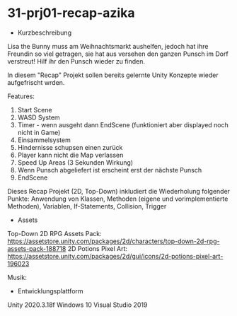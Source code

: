 # 31-prj01-recap-azika
- Kurzbeschreibung

Lisa the Bunny muss am Weihnachtsmarkt aushelfen, jedoch hat ihre Freundin so viel getragen, sie hat aus versehen den ganzen Punsch im Dorf verstreut! Hilf ihr den Punsch wieder zu finden.

In diesem "Recap" Projekt sollen bereits gelernte Unity Konzepte wieder aufgefrischt wrden.

Features:
1. Start Scene
2. WASD System
4. Timer - wenn ausgeht dann EndScene (funktioniert aber displayed noch nicht in Game)
3. Einsammelsystem
4. Hindernisse schupsen einen zurück
5. Player kann nicht die Map verlassen
6. Speed Up Areas (3 Sekunden Wirkung)
7. Wenn Punsch abgeliefert ist erscheint erst der nächste Punsch
8. EndScene

Dieses Recap Projekt (2D, Top-Down) inkludiert die Wiederholung folgender Punkte:
Anwendung von Klassen, Methoden (eigene und vorimplementierte Methoden), Variablen, If-Statements,
Collision, Trigger

- Assets

Top-Down 2D RPG Assets Pack: https://assetstore.unity.com/packages/2d/characters/top-down-2d-rpg-assets-pack-188718
2D Potions Pixel Art: https://assetstore.unity.com/packages/2d/gui/icons/2d-potions-pixel-art-196023

Musik:

- Entwicklungsplattform

Unity 2020.3.18f
Windows 10
Visual Studio 2019
